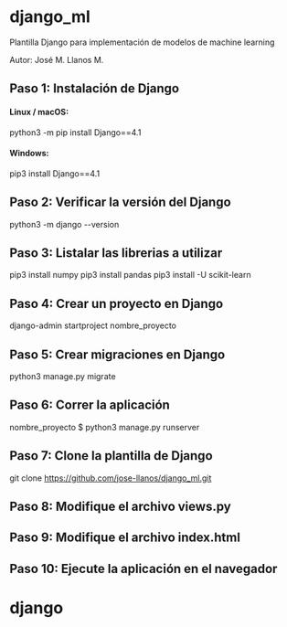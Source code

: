 # django_ml

Plantilla Django para implementación de modelos de machine learning

Autor: José M. Llanos M.


## Paso 1: Instalación de Django

#### Linux / macOS:

python3 -m pip install Django==4.1

#### Windows:

pip3 install Django==4.1

## Paso 2: Verificar la versión del Django

python3 -m django --version

## Paso 3: Listalar las librerias a utilizar

pip3 install numpy
pip3 install pandas
pip3 install -U scikit-learn

## Paso 4: Crear un proyecto en Django

django-admin startproject nombre_proyecto

## Paso 5: Crear migraciones en Django

python3 manage.py migrate

## Paso 6: Correr la aplicación

nombre_proyecto $ python3 manage.py runserver

## Paso 7: Clone la plantilla de Django

git clone https://github.com/jose-llanos/django_ml.git

## Paso 8: Modifique el archivo views.py

## Paso 9: Modifique el archivo index.html

## Paso 10: Ejecute la aplicación en el navegador
# django
